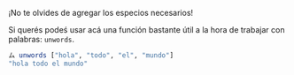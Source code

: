 ¡No te olvides de agregar los especios necesarios! 

Si querés podeś usar acá una función bastante útil a la hora de trabajar con palabras: `unwords`. 

```haskell
ム unwords ["hola", "todo", "el", "mundo"]
"hola todo el mundo"
```
